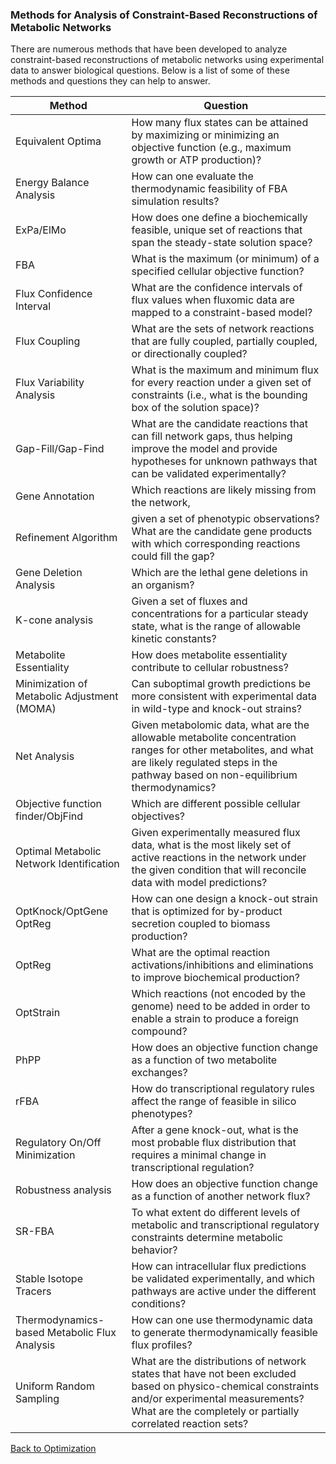 ### Methods for Analysis of Constraint-Based Reconstructions of Metabolic Networks

There are numerous methods that have been developed to analyze constraint-based reconstructions of metabolic networks using experimental data to answer biological questions. Below is a list of some of these methods and questions they can help to answer.

| Method 	| Question 	|
|----------------------------------------------	|-----------------------------------------------------------------------------------------------------------------------------------------------------------------------------------------------------------------	|
| Equivalent Optima 	| How many flux states can be attained by maximizing or minimizing an objective function (e.g., maximum growth or ATP production)? 	|
| Energy Balance Analysis 	| How can one evaluate the thermodynamic feasibility of FBA simulation results? 	|
| ExPa/ElMo 	| How does one define a biochemically feasible, unique set of reactions that span the steady-state solution space? 	|
| FBA 	| What is the maximum (or minimum) of a specified cellular objective function? 	|
| Flux Confidence Interval 	| What are the confidence intervals of flux values when fluxomic data are mapped to a constraint-based model? 	|
| Flux Coupling 	| What are the sets of network reactions that are fully coupled, partially coupled, or directionally coupled? 	|
| Flux Variability Analysis 	| What is the maximum and minimum flux for every reaction under a given set of constraints (i.e., what is the bounding box of the solution space)? 	|
| Gap-Fill/Gap-Find 	| What are the candidate reactions that can fill network gaps, thus helping improve the model and provide hypotheses for unknown pathways that can be validated experimentally? 	|
| Gene Annotation 	| Which reactions are likely missing from the network, 	|
| Refinement Algorithm 	| given a set of phenotypic observations? What are the candidate gene products with which corresponding reactions could fill the gap? 	|
| Gene Deletion Analysis 	| Which are the lethal gene deletions in an organism? 	|
| K-cone analysis 	| Given a set of fluxes and concentrations for a particular steady state, what is the range of allowable kinetic constants? 	|
| Metabolite Essentiality 	| How does metabolite essentiality contribute to cellular robustness? 	|
| Minimization of Metabolic Adjustment (MOMA) 	| Can suboptimal growth predictions be more consistent with experimental data in wild-type and knock-out strains? 	|
| Net Analysis 	| Given metabolomic data, what are the allowable metabolite concentration ranges for other metabolites, and what are likely regulated steps in the pathway based on non-equilibrium thermodynamics? 	|
| Objective function finder/ObjFind 	| Which are different possible cellular objectives? 	|
| Optimal Metabolic Network Identification 	| Given experimentally measured flux data, what is the most likely set of active reactions in the network under the given condition that will reconcile data with model predictions? 	|
| OptKnock/OptGene OptReg 	| How can one design a knock-out strain that is optimized for by-product secretion coupled to biomass production? 	|
| OptReg 	| What are the optimal reaction activations/inhibitions and eliminations to improve biochemical production? 	|
| OptStrain 	| Which reactions (not encoded by the genome) need to be added in order to enable a strain to produce a foreign compound? 	|
| PhPP 	| How does an objective function change as a function of two metabolite exchanges? 	|
| rFBA 	| How do transcriptional regulatory rules affect the range of feasible in silico phenotypes? 	|
| Regulatory On/Off Minimization 	| After a gene knock-out, what is the most probable flux distribution that requires a minimal change in transcriptional regulation? 	|
| Robustness analysis 	| How does an objective function change as a function of another network flux? 	|
| SR-FBA 	| To what extent do different levels of metabolic and transcriptional regulatory constraints determine metabolic behavior? 	|
| Stable Isotope Tracers 	| How can intracellular flux predictions be validated experimentally, and which pathways are active under the different conditions? 	|
| Thermodynamics-based Metabolic Flux Analysis 	| How can one use thermodynamic data to generate thermodynamically feasible flux profiles? 	|
| Uniform Random Sampling 	| What are the distributions of network states that have not been excluded based on physico-chemical constraints and/or experimental measurements? What are the completely or partially correlated reaction sets? 	|

[Back to Optimization](../optimize.md)
